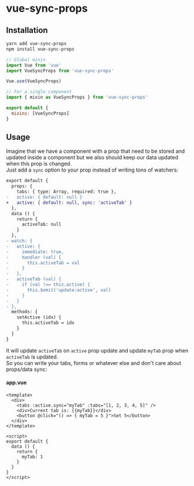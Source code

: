 # vue-sync-props 



## Installation

```bash
yarn add vue-sync-props
npm install vue-sync-props
```
```js
// Global mixin
import Vue from 'vue'
import VueSyncProps from 'vue-sync-props'

Vue.use(VueSyncProps)
```
```js
// For a single component
import { mixin as VueSyncProps } from 'vue-sync-props'

export default {
  mixins: [VueSyncProps]
}
```

## Usage

Imagine that we have a component with a prop that need to be stored and updated inside a component but we also should keep our data updated when this prop is changed.  
Just add a `sync` option to your prop instead of writing tons of watchers:

```diff
export default {
  props: {
    tabs: { type: Array, required: true },
-   active: { default: null }
+   active: { default: null, sync: 'activeTab' }
  },
  data () {
    return {
      activeTab: null
    }
  },
- watch: {
-   active: {
-     immediate: true,
-     handler (val) {
-       this.activeTab = val
-     }
-   },
-   activeTab (val) {
-     if (val !== this.active) {
-       this.$emit('update:active', val)
-     }
-   }
- },
  methods: {
    setActive (idx) {
      this.activeTab = idx
    }
  }
}
```

It will update `activeTab` on `active` prop update and update `myTab` prop when `activeTab` is updated.  
So you can write your tabs, forms or whatever else and don't care about props/data sync:

#### app.vue
```vue
<template>
  <div>
    <tabs :active.sync="myTab" :tabs="[1, 2, 3, 4, 5]" />
    <div>Current tab is: {{myTab}}</div>
    <button @click="() => { myTab = 5 }">Set 5</button>
  </div>
</template>

<script>
export default {
  data () {
    return {
      myTab: 1
    }
  }
}
</script>
```
